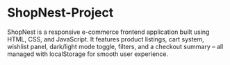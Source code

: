 # ShopNest-Project
ShopNest is a responsive e-commerce frontend application built using HTML, CSS, and JavaScript. It features product listings, cart system, wishlist panel, dark/light mode toggle, filters, and a checkout summary – all managed with localStorage for smooth user experience.
